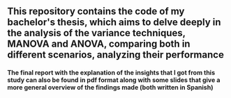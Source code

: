 ## This repository contains the code of my bachelor's thesis, which aims to delve deeply in the analysis of the variance techniques, MANOVA and ANOVA, comparing both in different scenarios, analyzing their performance

#### The final report with the explanation of the insights that I got from this study can also be found in pdf format along with some slides that give a more general overview of the findings made (both written in Spanish)
